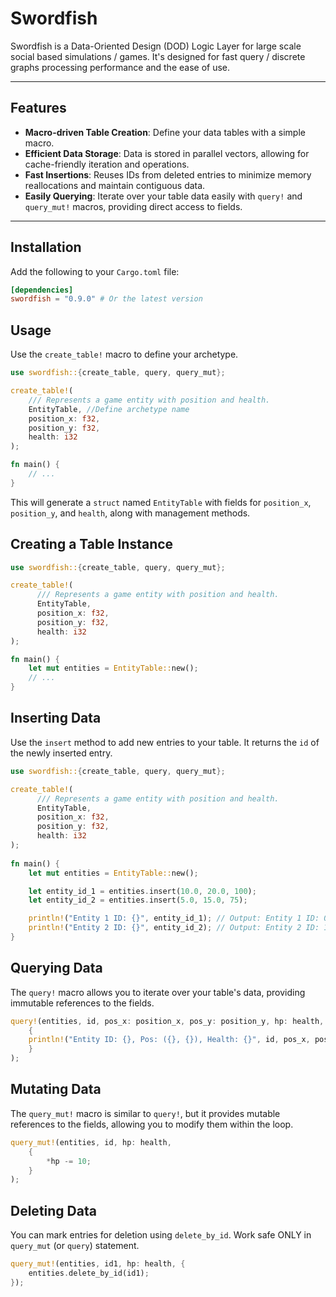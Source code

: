 # Swordfish

Swordfish is a Data-Oriented Design (DOD) Logic Layer for large scale social based simulations / games. It's designed for fast query / discrete graphs processing performance and the ease of use.

---

## Features

* **Macro-driven Table Creation**: Define your data tables with a simple macro.
* **Efficient Data Storage**: Data is stored in parallel vectors, allowing for cache-friendly iteration and operations.
* **Fast Insertions**: Reuses IDs from deleted entries to minimize memory reallocations and maintain contiguous data.
* **Easily Querying**: Iterate over your table data easily with `query!` and `query_mut!` macros, providing direct access to fields.

---

## Installation

Add the following to your `Cargo.toml` file:

```toml
[dependencies]
swordfish = "0.9.0" # Or the latest version
```
## Usage
Use the `create_table!` macro to define your archetype.
```rust
use swordfish::{create_table, query, query_mut};

create_table!(
    /// Represents a game entity with position and health.
    EntityTable, //Define archetype name
    position_x: f32,
    position_y: f32,
    health: i32
);

fn main() {
    // ...
}
```
This will generate a `struct` named `EntityTable` with fields for `position_x`, `position_y`, and `health`, along with management methods.

## Creating a Table Instance
```rust
use swordfish::{create_table, query, query_mut};

create_table!(
      /// Represents a game entity with position and health.
      EntityTable,
      position_x: f32,
      position_y: f32,
      health: i32
);

fn main() {
    let mut entities = EntityTable::new();
    // ...
}
```

## Inserting Data
Use the `insert` method to add new entries to your table. It returns the `id` of the newly inserted entry.
```rust
use swordfish::{create_table, query, query_mut};

create_table!(
      /// Represents a game entity with position and health.
      EntityTable,
      position_x: f32,
      position_y: f32,
      health: i32
);
 
fn main() {
    let mut entities = EntityTable::new();

    let entity_id_1 = entities.insert(10.0, 20.0, 100);
    let entity_id_2 = entities.insert(5.0, 15.0, 75);

    println!("Entity 1 ID: {}", entity_id_1); // Output: Entity 1 ID: 0
    println!("Entity 2 ID: {}", entity_id_2); // Output: Entity 2 ID: 1
}
```
## Querying Data
The `query!` macro allows you to iterate over your table's data, providing immutable references to the fields.
```rust
query!(entities, id, pos_x: position_x, pos_y: position_y, hp: health, 
    {
    println!("Entity ID: {}, Pos: ({}, {}), Health: {}", id, pos_x, pos_y, hp);
    }
);
```

## Mutating Data
The `query_mut!` macro is similar to `query!`, but it provides mutable references to the fields, allowing you to modify them within the loop.
```rust
query_mut!(entities, id, hp: health, 
    {
        *hp -= 10;     
    }
);
```

## Deleting Data
You can mark entries for deletion using `delete_by_id`. Work safe ONLY in `query_mut` (or `query`) statement.
```rust
query_mut!(entities, id1, hp: health, {
    entities.delete_by_id(id1);
});
```



